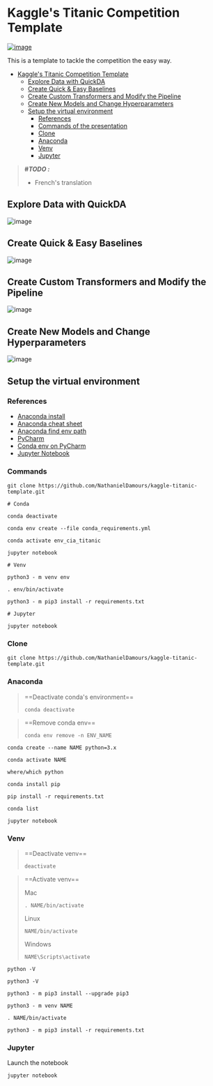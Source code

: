 # Kaggle's Titanic Competition Template

[![image](https://user-images.githubusercontent.com/88633026/130110875-c9d9a092-59d1-4c4c-8c6a-8925d2ce399d.png)](https://www.kaggle.com/c/titanic)

This is a template to tackle the competition the easy way.

- [Kaggle's Titanic Competition Template](#kaggles-titanic-competition-template)
  - [Explore Data with QuickDA](#explore-data-with-quickda)
  - [Create Quick & Easy Baselines](#create-quick--easy-baselines)
  - [Create Custom Transformers and Modify the Pipeline](#create-custom-transformers-and-modify-the-pipeline)
  - [Create New Models and Change Hyperparameters](#create-new-models-and-change-hyperparameters)
  - [Setup the virtual environment](#setup-the-virtual-environment)
    - [References](#references)
    - [Commands of the presentation](#commands-of-the-presentation)
    - [Clone](#clone)
    - [Anaconda](#anaconda)
    - [Venv](#venv)
    - [Jupyter](#jupyter)

> **#_TODO :_**
>
> - French's translation

## Explore Data with QuickDA

![image](https://user-images.githubusercontent.com/88633026/129945057-5cc06bb8-1331-47e9-a2e2-bc2cac0150fc.png)

## Create Quick & Easy Baselines

![image](https://user-images.githubusercontent.com/88633026/129945592-2d60fe43-07fb-4a16-aacb-ecd5cb04f552.png)

## Create Custom Transformers and Modify the Pipeline

![image](https://user-images.githubusercontent.com/88633026/129948410-92c82bff-4607-49e7-bfdb-e278771a352a.png)

## Create New Models and Change Hyperparameters

![image](https://user-images.githubusercontent.com/88633026/129946210-506e9cfe-11d0-43cd-afc0-ec0d217854c5.png)


## Setup the virtual environment

### References

- [Anaconda install](https://www.anaconda.com/products/individual)
- [Anaconda cheat sheet](https://docs.conda.io/projects/conda/en/4.6.0/_downloads/52a95608c49671267e40c689e0bc00ca/conda-cheatsheet.pdf)
- [Anaconda find env path](https://docs.anaconda.com/anaconda/user-guide/tasks/integration/python-path/)
- [PyCharm](https://www.jetbrains.com/lp/pycharm-anaconda/?=)
- [Conda env on PyCharm](https://docs.anaconda.com/anaconda/user-guide/tasks/pycharm/)
- [Jupyter Notebook](https://test-jupyter.readthedocs.io/en/latest/install.html)

### Commands

```
git clone https://github.com/NathanielDamours/kaggle-titanic-template.git

# Conda

conda deactivate

conda env create --file conda_requirements.yml

conda activate env_cia_titanic

jupyter notebook

# Venv

python3 - m venv env 

. env/bin/activate

python3 - m pip3 install -r requirements.txt

# Jupyter

jupyter notebook

```

### Clone

```
git clone https://github.com/NathanielDamours/kaggle-titanic-template.git
```

### Anaconda

> ==Deactivate conda's environment==
> ```
> conda deactivate
> ```

> ==Remove conda env==
> ```
> conda env remove -n ENV_NAME
> ```

```
conda create --name NAME python=3.x

conda activate NAME

where/which python

conda install pip

pip install -r requirements.txt

conda list

jupyter notebook
```

### Venv

> ==Deactivate venv==
> ```
> deactivate
> ```

> ==Activate venv==
> 
> Mac
> ```
> . NAME/bin/activate
> ```
> 
> Linux
> ```
> NAME/bin/activate
> ```
> 
> Windows
> ```
> NAME\Scripts\activate
> ```

```  
python -V

python3 -V

python3 - m pip3 install --upgrade pip3

python3 - m venv NAME 

. NAME/bin/activate

python3 - m pip3 install -r requirements.txt

```

### Jupyter

Launch the notebook
``` 
jupyter notebook
```
